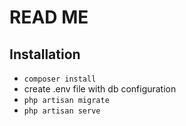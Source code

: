 # READ ME

## Installation

 - `composer install`
 - create .env file with db configuration
 - `php artisan migrate`
 - `php artisan serve`

